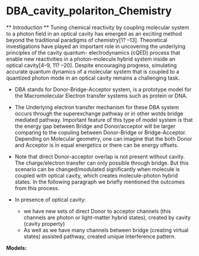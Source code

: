 # DBA_cavity_polariton_Chemistry

** Introduction **
Tuning chemical reactivity by coupling molecular system to a photon field in an optical cavity has emerged as an exciting method beyond the traditional paradigms of chemistry[1? –13]. Theoretical investigations have played an important role in uncovering the underlying principles of the cavity quantum-
electrodynamics (cQED) process that enable new reactivities in a photon-molecule hybrid system inside an optical cavity[4–9, 11? –20]. Despite encouraging progress, simulating accurate quantum dynamics of a molecular system that is coupled to a quantized photon mode in an optical cavity remains a challenging task.


- DBA stands for Donor-Bridge-Acceptor system, is a prototype model for the Macromolecular Electron transfer systems such as protein or DNA. 

- The Underlying electron transfer mechanism for these DBA system occurs through the superexchange pathway or in other wotds bridge mediated pathway. Important feature of this type of model system is that the energy gap between Bridge and Donor/acceptor will be larger comparing to the copuling
between Donor-Bridge or Bridge-Acceptor. Depending on Molecular geometry, one can imagine that the both Donor and Acceptor is in equal energetics or there can be energy offsets.   

- Note that direct Donor-acceptor overlap is not present without cavity. The charge/electron transfer can only possible through bridge. But this scenario can be changed/modulated significantly when molecule is coupled with optical cavity, which creates molecule-photon hybrid states. In the following paragraph we briefly mentioned the outcomes from this process.

- In presence of optical cavity:
    - we have new sets of direct Donor to acceptor channels (this channels are photon or light-matter hybrid states), created by cavity (cavity property)
    - As well as we have many channels between bridge (creating virtual states) assisted pathway, created unique interference pattern.

**Models:**



